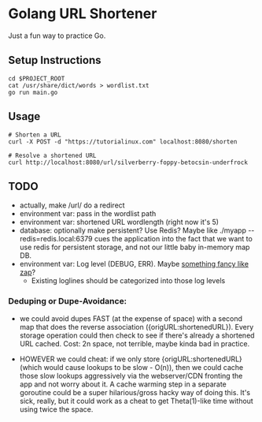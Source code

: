# Golang URL Shortener

Just a fun way to practice Go.

## Setup Instructions
```
cd $PROJECT_ROOT
cat /usr/share/dict/words > wordlist.txt
go run main.go
```

## Usage
```
# Shorten a URL
curl -X POST -d "https://tutorialinux.com" localhost:8080/shorten

# Resolve a shortened URL
curl http://localhost:8080/url/silverberry-foppy-betocsin-underfrock
```

## TODO
- actually, make /url/ do a redirect
- environment var: pass in the wordlist path
- environment var: shortened URL wordlength (right now it's 5)
- database: optionally make persistent? Use Redis? Maybe like ./myapp --redis=redis.local:6379 cues the application into the fact that we want to use redis for persistent storage, and not our little baby in-memory map DB.
- environment var: Log level (DEBUG, ERR). Maybe [something fancy like zap](https://github.com/uber-go/zap)?
  - Existing loglines should be categorized into those log levels

### Deduping or Dupe-Avoidance:

  - we could avoid dupes FAST (at the expense of space) with a second map that does the reverse association ({origURL:shortenedURL}). Every storage operation could then check to see if there's already a shortened URL cached. Cost: 2n space, not terrible, maybe kinda bad in practice.

  - HOWEVER we could cheat: if we only store {origURL:shortenedURL} (which would cause lookups to be slow - O(n)), then we could cache those slow lookups aggressively via the webserver/CDN fronting the app and not worry about it. A cache warming step in a separate goroutine could be a super hilarious/gross hacky way of doing this. It's sick, really, but it could work as a cheat to get Theta(1)-like time without using twice the space.
